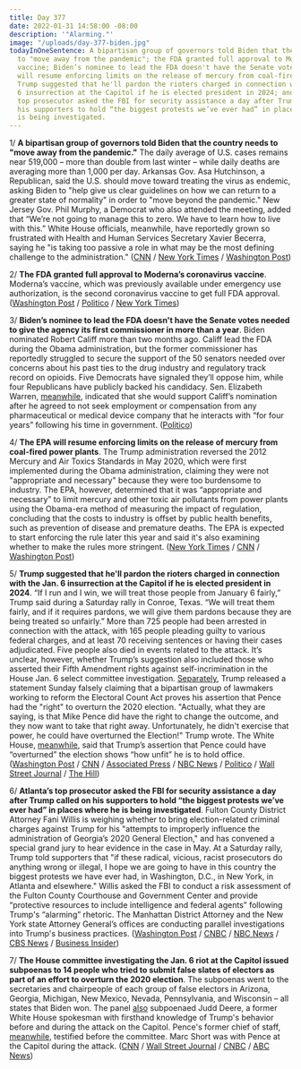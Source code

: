 ```yaml
---
title: Day 377
date: 2022-01-31 14:58:00 -08:00
description: '"Alarming."'
image: "/uploads/day-377-biden.jpg"
todayInOneSentence: A bipartisan group of governors told Biden that the country needs
  to "move away from the pandemic"; the FDA granted full approval to Moderna’s coronavirus
  vaccine; Biden’s nominee to lead the FDA doesn't have the Senate votes; the EPA
  will resume enforcing limits on the release of mercury from coal-fired power plants;
  Trump suggested that he'll pardon the rioters charged in connection with the Jan.
  6 insurrection at the Capitol if he is elected president in 2024; and Atlanta’s
  top prosecutor asked the FBI for security assistance a day after Trump called on
  his supporters to hold “the biggest protests we’ve ever had” in places where he
  is being investigated.
---
```


1/ **A bipartisan group of governors told Biden that the country needs to "move away from the pandemic."** The daily average of U.S. cases remains near 519,000 – more than double from last winter – while daily deaths are averaging more than 1,000 per day. Arkansas Gov. Asa Hutchinson, a Republican, said the U.S. should move toward treating the virus as endemic, asking Biden to "help give us clear guidelines on how we can return to a greater state of normality" in order to "move beyond the pandemic." New Jersey Gov. Phil Murphy, a Democrat who also attended the meeting, added that “We’re not going to manage this to zero. We have to learn how to live with this.”
White House officials, meanwhile, have reportedly grown so frustrated with Health and Human Services Secretary Xavier Becerra, saying he "is taking too passive a role in what may be the most defining challenge to the administration." ([CNN](https://www.cnn.com/2022/01/31/politics/governors-pandemic-biden/index.html) / [New York Times](https://www.nytimes.com/live/2022/01/31/world/omicron-covid-vaccine-tests/we-have-to-learn-how-to-live-with-this-some-us-governors-say-its-time-for-an-endemic-approach-to-covid) / [Washington Post](https://www.washingtonpost.com/politics/2022/01/31/becerra-hhs-pandemic-response-leadership/))

2/ **The FDA granted full approval to Moderna’s coronavirus vaccine**. Moderna’s vaccine, which was previously available under emergency use authorization, is the second coronavirus vaccine to get full FDA approval. ([Washington Post](https://www.washingtonpost.com/nation/2022/01/31/covid-omicron-variant-live-updates/) / [Politico](https://www.politico.com/news/2022/01/31/moderna-fda-approval-covid-shot-00003673) / [New York Times](https://www.nytimes.com/live/2022/01/31/world/omicron-covid-vaccine-tests/the-fda-grants-modernas-vaccine-full-approval))

3/ **Biden’s nominee to lead the FDA doesn't have the Senate votes needed to give the agency its first commissioner in more than a year**. Biden nominated Robert Califf more than two months ago. Califf lead the FDA during the Obama administration, but the former commissioner has reportedly struggled to secure the support of the 50 senators needed over concerns about his past ties to the drug industry and regulatory track record on opioids. Five Democrats have signaled they’ll oppose him, while four  Republicans have publicly backed his candidacy. Sen. Elizabeth Warren, [meanwhile](https://www.politico.com/news/2022/01/31/bidens-fda-pick-ethics-pledges-elizabeth-warren-00003529), indicated that she would support Califf’s nomination after he agreed to not seek employment or compensation from any pharmaceutical or medical device company that he interacts with “for four years” following his time in government. ([Politico](https://www.politico.com/news/2022/01/28/white-house-biden-fda-pick-califf-00003053))

4/ **The EPA will resume enforcing limits on the release of mercury from coal-fired power plants**. The Trump administration reversed the 2012 Mercury and Air Toxics Standards in May 2020, which were first implemented during the Obama administration, claiming they were not "appropriate and necessary" because they were too burdensome to industry. The EPA, however, determined that it was “appropriate and necessary” to limit mercury and other toxic air pollutants from power plants using the Obama-era method of measuring the impact of regulation, concluding that the costs to industry is offset by public health benefits, such as prevention of disease and premature deaths.  The EPA is expected to start enforcing the rule later this year and said it's also examining whether to make the rules more stringent. ([New York Times](https://www.nytimes.com/2022/01/31/climate/epa-mercury-pollution-coal.html) / [CNN](https://www.cnn.com/2022/01/31/politics/epa-mercury-pollution-coal-plants-climate/index.html) / [Washington Post](https://www.washingtonpost.com/climate-environment/2022/01/31/mercury-power-plants-epa-climate/))

5/ **Trump suggested that he'll pardon the rioters charged in connection with the Jan. 6 insurrection at the Capitol if he is elected president in 2024**. “If I run and I win, we will treat those people from January 6 fairly,” Trump said during a Saturday rally in Conroe, Texas. “We will treat them fairly, and if it requires pardons, we will give them pardons because they are being treated so unfairly.” More than 725 people had been arrested in connection with the attack, with 165 people pleading guilty to various federal charges, and at least 70 receiving sentences or having their cases adjudicated. Five people also died in events related to the attack. It’s unclear, however, whether Trump’s suggestion also included those who asserted their Fifth Amendment rights against self-incrimination in the House Jan. 6 select committee investigation. [Separately](https://www.cnn.com/2022/01/30/politics/trump-pence-2020-election/index.html), Trump released a statement Sunday falsely claiming that a bipartisan group of lawmakers working to reform the Electoral Count Act proves his assertion that Pence had the "right" to overturn the 2020 election. "Actually, what they are saying, is that Mike Pence did have the right to change the outcome, and they now want to take that right away. Unfortunately, he didn't exercise that power, he could have overturned the Election!" Trump wrote. The White House, [meanwhile](https://www.washingtonpost.com/politics/2022/01/31/trump-pence-overturned-election/), said that Trump’s assertion that Pence could have “overturned” the election shows “how unfit” he is to hold office. ([Washington Post](https://www.washingtonpost.com/politics/2022/01/29/trump-jan6-protesters/) / [CNN](https://www.cnn.com/2022/01/30/politics/trump-rally-texas/index.html) / [Associated Press](https://apnews.com/article/trump-says-he-will-pardon-capitol-riot-defendants-if-elected-934c38eb247dd8839e8985ff966b7bc5) / [NBC News](https://www.nbcnews.com/politics/donald-trump/trump-suggests-he-might-pardon-jan-6-defendants-if-he-n1288218) / [Politico](https://www.politico.com/news/2022/01/30/trump-pardon-jan6-defendants-00003450) / [Wall Street Journal](https://www.wsj.com/articles/trump-weighs-pardons-of-jan-6-rioters-11643569805) / [The Hill](https://thehill.com/policy/national-security/591972-trump-says-hell-treat-jan-6-rioters-fairly-if-reelected-if-it))

6/ **Atlanta’s top prosecutor asked the FBI for security assistance a day after Trump called on his supporters to hold “the biggest protests we’ve ever had” in places where he is being investigated**. Fulton County District Attorney Fani Willis is weighing whether to bring election-related criminal charges against Trump for his "attempts to improperly influence the administration of Georgia’s 2020 General Election," and has convened a special grand jury to hear evidence in the case in May. At a Saturday rally, Trump told supporters that "if these radical, vicious, racist prosecutors do anything wrong or illegal, I hope we are going to have in this country the biggest protests we have ever had, in Washington, D.C., in New York, in Atlanta and elsewhere." Willis asked the FBI to conduct a risk assessment of the Fulton County Courthouse and Government Center and provide “protective resources to include intelligence and federal agents” following Trump's “alarming” rhetoric. The Manhattan District Attorney and the New York state Attorney General’s offices are conducting parallel investigations into Trump's business practices. ([Washington Post](https://www.washingtonpost.com/politics/2022/01/31/willis-fbi-help-trump-comments/) / [CNBC](https://www.cnbc.com/2022/01/31/atlanta-da-fani-willis-asks-fbi-for-security-help-after-trump-calls-for-protest.html) / [NBC News](https://www.nbcnews.com/politics/donald-trump/georgia-prosecutor-investigating-trump-asks-fbi-security-help-n1288244) / [CBS News](https://www.cbsnews.com/news/trump-georgia-prosecutor-fbi-security-help-rally-comments/) / [Business Insider](https://www.businessinsider.com/trump-calls-for-mass-nationwide-protests-prosecutors-investigating-him-2022-1))

7/ **The House committee investigating the Jan. 6 riot at the Capitol issued subpoenas to 14 people who tried to submit false slates of electors as part of an effort to overturn the 2020 election**. The subpoenas went to the secretaries and chairpeople of each group of false electors in Arizona, Georgia, Michigan, New Mexico, Nevada, Pennsylvania, and Wisconsin – all states that Biden won. The panel [also](https://www.cnn.com/2022/01/28/politics/judd-deere-january-6-subpoena-judd-deere/index.html) subpoenaed Judd Deere, a former White House spokesman with firsthand knowledge of Trump's behavior before and during the attack on the Capitol. Pence's former chief of staff, [meanwhile](https://www.cnn.com/2022/01/31/politics/pence-marc-short-january-6-committee/), testified before the committee. Marc Short was with Pence at the Capitol during the attack. ([CNN](https://www.cnn.com/2022/01/28/politics/committee-subpoenas-14-republicans/index.html) / [Wall Street Journal](https://www.wsj.com/articles/house-jan-6-panel-issues-subpoenas-over-alternate-2020-electors-11643397700) / [CNBC](https://www.cnbc.com/2022/01/28/jan-6-riot-probe-subpoenas-14-people-linked-to-false-trump-electoral-vote-scheme.html) / [ABC News](https://abcnews.go.com/Politics/pence-chief-staff-marc-short-questioned-jan-committee/story?id=82588211))